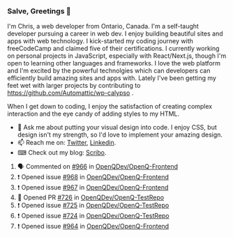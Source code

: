 ### Salve, Greetings 👋

I'm Chris, a web developer from Ontario, Canada. I'm a self-taught developer pursuing a career in web dev. I enjoy building beautiful sites and apps with web technology.
I kick-started my coding journey with freeCodeCamp and claimed five of their certifications.  I currently working on personal projects in JavaScript, especially with React/Next.js, though I'm open to learning other languages and frameworks. I love the web platform and I'm excited by the powerful technolgies which can developers can efficiently build amazing sites and apps with. Lately I've been getting my feet wet with larger projects by contributing to https://github.com/Automattic/wp-calypso .

When I get down to coding, I enjoy the satisfaction of creating complex interaction and the eye candy of adding styles to my HTML. 

- 💬 Ask me about putting your visual design into code. I enjoy CSS, but design isn't my strength, so I'd love to implement your amazing design.
- 📫 Reach me on: [Twitter](https://twitter.com/Christo28120856), [Linkedin](https://www.linkedin.com/in/christopher-stevers-07b9a5204/).
- ⌨ Check out my blog: [Scribo](https://christopherstevers.cf).
<!--
**Christopher-Stevers/Christopher-Stevers** is a ✨ _special_ ✨ repository because its `README.md` (this file) appears on your GitHub profile.

Here are some ideas to get you started:

- 🔭 I’m currently working on ...
- 🌱 I’m currently learning ...
- 👯 I’m looking to collaborate on ...
- 🤔 I’m looking for help with ...
- 😄 Pronouns: ...
- ⚡ Fun fact: ...
-->

<!--START_SECTION:activity-->
1. 🗣 Commented on [#966](https://github.com/OpenQDev/OpenQ-Frontend/issues/966) in [OpenQDev/OpenQ-Frontend](https://github.com/OpenQDev/OpenQ-Frontend)
2. ❗️ Opened issue [#968](https://github.com/OpenQDev/OpenQ-Frontend/issues/968) in [OpenQDev/OpenQ-Frontend](https://github.com/OpenQDev/OpenQ-Frontend)
3. ❗️ Opened issue [#967](https://github.com/OpenQDev/OpenQ-Frontend/issues/967) in [OpenQDev/OpenQ-Frontend](https://github.com/OpenQDev/OpenQ-Frontend)
4. 💪 Opened PR [#726](https://github.com/OpenQDev/OpenQ-TestRepo/pull/726) in [OpenQDev/OpenQ-TestRepo](https://github.com/OpenQDev/OpenQ-TestRepo)
5. ❗️ Opened issue [#725](https://github.com/OpenQDev/OpenQ-TestRepo/issues/725) in [OpenQDev/OpenQ-TestRepo](https://github.com/OpenQDev/OpenQ-TestRepo)
6. ❗️ Opened issue [#724](https://github.com/OpenQDev/OpenQ-TestRepo/issues/724) in [OpenQDev/OpenQ-TestRepo](https://github.com/OpenQDev/OpenQ-TestRepo)
7. ❗️ Opened issue [#964](https://github.com/OpenQDev/OpenQ-Frontend/issues/964) in [OpenQDev/OpenQ-Frontend](https://github.com/OpenQDev/OpenQ-Frontend)
<!--END_SECTION:activity-->

